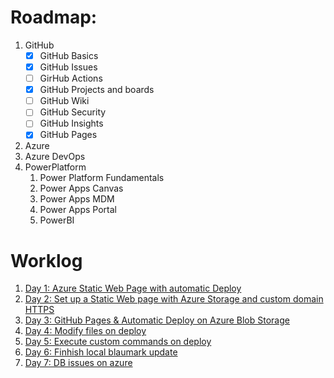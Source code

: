 # Roadmap:
1. GitHub
    - [x] GitHub Basics
    - [x] GitHub Issues
    - [ ] GirHub Actions
    - [x] GitHub Projects and boards
    - [ ] GitHub Wiki
    - [ ] GitHub Security
    - [ ] GitHub Insights
    - [x] GitHub Pages
3. Azure
5. Azure DevOps
6. PowerPlatform
    1. Power Platform Fundamentals
    2. Power Apps Canvas
    3. Power Apps MDM
    4. Power Apps Portal
    5. PowerBI

# Worklog
1. [Day 1: Azure Static Web Page with automatic Deploy](day1.md)
2. [Day 2: Set up a Static Web page with Azure Storage and custom domain HTTPS](day2.md)
3. [Day 3: GitHub Pages & Automatic Deploy on Azure Blob Storage](day3.md)
4. [Day 4: Modify files on deploy](day4.md)
5. [Day 5: Execute custom commands on deploy](day5.md)
6. [Day 6: Finhish local blaumark update](day6.md)
7. [Day 7: DB issues on azure](day7.md)
